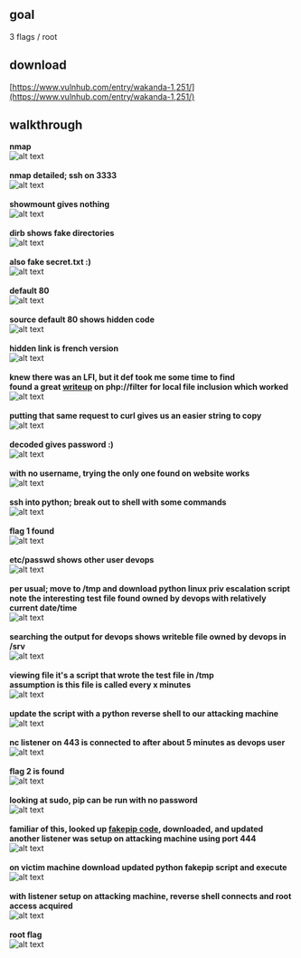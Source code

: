 
## goal
3 flags / root

## download
[https://www.vulnhub.com/entry/wakanda-1,251/](https://www.vulnhub.com/entry/wakanda-1,251/)

## walkthrough
**nmap**
<br>![alt text](/imgs/nmap.png)
<br><br>
**nmap detailed; ssh on 3333**
<br>![alt text](/imgs/nmap-detailed.png)
<br><br>
**showmount gives nothing**
<br>![alt text](/imgs/showmount.png)
<br><br>
**dirb shows fake directories**
<br>![alt text](/imgs/dirb.png)
<br><br>
**also fake secret.txt :)**
<br>![alt text](/imgs/secretlolz.png)
<br><br>
**default 80**
<br>![alt text](/imgs/default80.png)
<br><br>
**source default 80 shows hidden code**
<br>![alt text](/imgs/sourcedefault80.png)
<br><br>
**hidden link is french version**
<br>![alt text](/imgs/default80fr.png)
<br><br>
**knew there was an LFI, but it def took me some time to find**<br>
**found a great [writeup](https://www.idontplaydarts.com/2011/02/using-php-filter-for-local-file-inclusion/) on php://filter for local file inclusion which worked**
<br>![alt text](/imgs/phpbase64encode.png)
<br><br>
**putting that same request to curl gives us an easier string to copy**
<br>![alt text](/imgs/curl.png)
<br><br>
**decoded gives password :)**
<br>![alt text](/imgs/burpdecode.png)
<br><br>
**with no username, trying the only one found on website works**
<br>![alt text](/imgs/sshmamadou.png)
<br><br>
**ssh into python; break out to shell with some commands**
<br>![alt text](/imgs/python2shell.png)
<br><br>
**flag 1 found**
<br>![alt text](/imgs/flag1.png)
<br><br>
**etc/passwd shows other user devops**
<br>![alt text](/imgs/passwd.png)
<br><br>
**per usual; move to /tmp and download python linux priv escalation script**<br>
**note the interesting test file found owned by devops with relatively current date/time**
<br>![alt text](/imgs/enum.png)
<br><br>
**searching the output for devops shows writeble file owned by devops in /srv**
<br>![alt text](/imgs/enum2.png)
<br><br>
**viewing file it's a script that wrote the test file in /tmp**<br>
**assumption is this file is called every x minutes**
<br>![alt text](/imgs/antivirus.png)
<br><br>
**update the script with a python reverse shell to our attacking machine**
<br>![alt text](/imgs/pyrev.png)
<br><br>
**nc listener on 443 is connected to after about 5 minutes as devops user**
<br>![alt text](/imgs/devopsrevshell.png)
<br><br>
**flag 2 is found**
<br>![alt text](/imgs/flag2.png)
<br><br>
**looking at sudo, pip can be run with no password**
<br>![alt text](/imgs/sudopip.png)
<br><br>
**familiar of this, looked up [fakepip code](https://github.com/0x00-0x00/FakePip), downloaded, and updated**<br>
**another listener was setup on attacking machine using port 444**
<br>![alt text](/imgs/fakepip.png)
<br><br>
**on victim machine download updated python fakepip script and execute**
<br>![alt text](/imgs/runfakepip.png)
<br><br>
**with listener setup on attacking machine, reverse shell connects and root access acquired**
<br>![alt text](/imgs/rootrevshell.png)
<br><br>
**root flag**
<br>![alt text](/imgs/rootflag.png)
<br><br>
